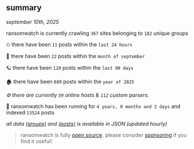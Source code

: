 
## summary
_september 10th, 2025_

ransomwatch is currently crawling `367` sites belonging to `182` unique groups

⏲ there have been `11` posts within the `last 24 hours`

🦈 there have been `22` posts within the `month of september`

🪐 there have been `120` posts within the `last 90 days`

🏚 there have been `689` posts within the `year of 2025`

_⚙️ there are currently `59` online hosts & `112` custom parsers._

🦕 ransomwatch has been running for `4 years, 0 months and 2 days` and indexed `13524` posts

_all data  [(groups)](http://ransomwhat.telemetry.ltd/groups) and [(posts)](http://ransomwhat.telemetry.ltd/posts) is available in JSON (updated hourly)_

> ransomwatch is fully [open source](https://github.com/joshhighet/ransomwatch#ransomwatch--). please consider [sponsoring](https://github.com/sponsors/joshhighet) if you find it useful!
